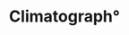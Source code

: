 ---
layout: post
title: Climatograph&deg;
category: application
externalUrl: http://b-tz.com/application/climatograph/
excerpt: "Web-based application, developed to do all solar an climate related calculation and represt theme through diferent charts"
---